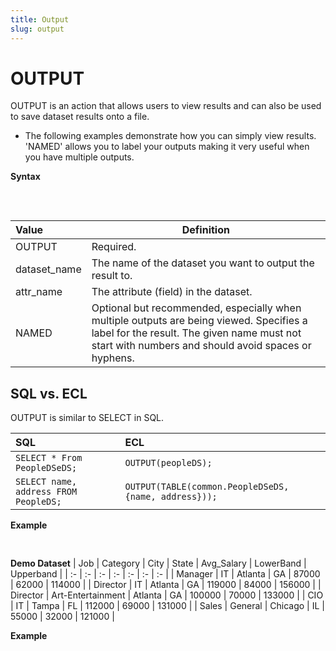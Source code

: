 ```yaml
---
title: Output
slug: output
---
```


# OUTPUT

OUTPUT is an action that allows users to view results and can also be used to save dataset results onto a file.

- The following examples demonstrate how you can simply view results. 'NAMED' allows you to label your outputs making it very useful when you have multiple outputs.


**Syntax**
<pre>
    <EclCode
    code="OUTPUT(dataset_name/attr_name);
    OUTPUT(dataset_name/attr_name, NAMED('display-name'));">
    </EclCode>
</pre>

| Value | Definition |
| :- | - |
| OUTPUT | Required. |
| dataset_name | The name of the dataset you want to output the result to. |
| attr_name | The attribute (field) in the dataset. |
| NAMED | Optional but recommended, especially when multiple outputs are being viewed. Specifies a label for the result. The given name must not start with numbers and should avoid spaces or hyphens. |

## SQL vs. ECL

OUTPUT is similar to SELECT in SQL.

| SQL | ECL |
| :- | :- |
| `SELECT * From PeopleDSeDS;` | `OUTPUT(peopleDS);` |
| `SELECT name, address FROM PeopleDS;` | `OUTPUT(TABLE(common.PeopleDSeDS, {name, address}));` |

**Example**
<pre>
    <EclCode
    id="OutputExample"
    tryMe="OutputExample"
    code="/* OUTPUT Examples */

    // Outputting numeric value
    OUTPUT(100 + 200, NAMED('myFirst'));

    // Assigning a STRING value to an attribute
    someVal := 'My First String';

    // Outputting the attribute
    OUTPUT(someVal, NAMED('someVal'));
    "></EclCode>
</pre>

**Demo Dataset**
| Job | Category | City | State | Avg_Salary | LowerBand | Upperband |
| :- | :- | :- | :- | :- | :- | :- |
| Manager | IT | Atlanta | GA | 87000 | 62000 | 114000 |
| Director | IT | Atlanta | GA | 119000 | 84000 | 156000 |
| Director | Art-Entertainment | Atlanta | GA | 100000 | 70000 | 133000 |
| CIO | IT | Tampa | FL | 112000 | 69000 | 131000 |
| Sales | General | Chicago | IL | 55000 | 32000 | 121000 |

**Example**
<pre>
    <EclCode
    id="DatasetExample"
    tryMe="DatasetExample"
    code="/* OUTPUT Examples. Outputting a dataset. */

    // Defining record layout
    SalaryAvg_Layout := RECORD
    STRING Job;
    STRING Category;
    STRING City;
    STRING2 State;
    INTEGER Avg_Salary;
    INTEGER LowerBand;
    INTEGER Upperband;
    END;

    // Creating the dataset
    SalaryAvg_DS := DATASET([
    {'Manager', 'IT', 'Atlanta', 'GA', 87000, 62000, 114000},
    {'Director', 'IT', 'Atlanta', 'GA', 119000, 84000, 156000},
    {'Director', 'Art-Entertainment', 'Atlanta', 'GA', 100000, 70000, 133000},
    {'CIO', 'IT', 'Tampa', 'FL', '112000', '69000', 131000},
    {'Sales', 'General', 'Chicago', 'IL', 55000, 32000, 121000}],
    SalaryAvg_Layout);

    // Output with no label
    // Note: When you have multiple outputs with no labels(NAMED option),
    // it might be difficult to identify them.

    OUTPUT(SalaryAvg_DS);
    SalaryAvg_DS;

    // Using NAMED
    OUTPUT(SalaryAvg_DS, NAMED('SalaryAvg_DS'));">
    </EclCode>
</pre>
